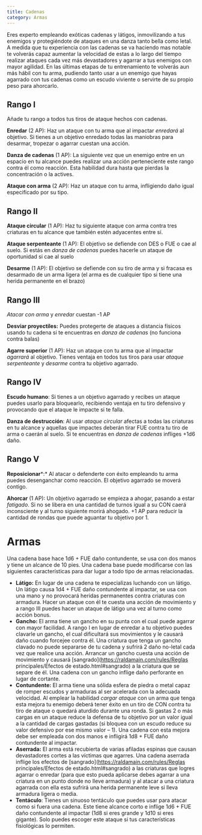 ```yaml
---
title: Cadenas
category: Armas
---
```


Eres experto empleando exóticas cadenas y látigos, inmovilizando a tus enemigos y protegiéndote de ataques en una danza tanto bella como letal. A medida que tu experiencia con las cadenas se va haciendo mas notable te volverás capaz aumentar la velocidad de estas a lo largo del tiempo realizar ataques cada vez más devastadores y agarrar a tus enemigos con mayor agilidad. En las últimas etapas de tu entrenamiento te volverás aun más hábil con tu arma, pudiendo tanto usar a un enemigo que hayas agarrado con tus cadenas como un escudo viviente o servirte de su propio peso para ahorcarlo.

## Rango I

Añade tu rango a todos tus tiros de ataque hechos con cadenas.

**Enredar** (2 AP): Haz un ataque con tu arma que al impactar *enredará* al objetivo. Si tienes a un objetivo enredado todas las maniobras para desarmar, tropezar o agarrar cuestan una acción.

**Danza de cadenas** (1 AP): La siguiente vez que un enemigo entre en un espacio en tu alcance puedes realizar una acción perteneciente este rango contra él como reacción. Esta habilidad dura hasta que pierdas la concentración o la actives.

**Ataque con arma** (2 AP): Haz un ataque con tu arma, infligiendo daño igual especificado por su tipo.

## Rango II

**Ataque circular** (1 AP): Haz tu siguiente ataque con arma contra tres criaturas en tu alcance que también estén adyacentes entre sí.

**Ataque serpenteante** (1 AP): El objetivo se defiende con DES o FUE o cae al suelo. Si estás en *danza de cadenas* puedes hacerle un ataque de oportunidad si cae al suelo

**Desarme** (1 AP): El objetivo se defiende con su tiro de arma y si fracasa es desarmado de un arma ligera (el arma es de cualquier tipo si tiene una herida permanente en el brazo)

## Rango III   

*Atacar con arma* y *enredar* cuestan -1 AP

**Desviar proyectiles:** Puedes protegerte de ataques a distancia físicos usando tu cadena si te encuentras en *danza de cadenas* (no funciona contra balas)

**Agarre superior** (1 AP): Haz un ataque con tu arma que al impactar *agarrará* al objetivo. Tienes ventaja en todos tus tiros para usar *ataque serpenteante* y *desarme* contra tu objetivo agarrado.

## Rango IV

**Escudo humano**: Si tienes a un objetivo agarrado y recibes un ataque puedes usarlo para bloquearlo, recibiendo ventaja en tu tiro defensivo y provocando que el ataque le impacte si te falla.

**Danza de destrucción**: Al usar *ataque circular* afectas a todas las criaturas en tu alcance y aquellas que impactes deberán tirar FUE contra tu tiro de arma o caerán al suelo. Si te encuentras en *danza de cadenas* infliges +1d6 daño.

## Rango V

**Reposicionar***:* Al atacar o defenderte con éxito empleando tu arma puedes desenganchar como reacción. El objetivo agarrado se moverá contigo.

**Ahorcar** (1 AP): Un objetivo agarrado se empieza a ahogar, pasando a estar *fatigado*. Si no se libera en una cantidad de turnos igual a su CON caerá inconsciente y al turno siguiente morirá ahogado. +1 AP para reducir la cantidad de rondas que puede aguantar tu objetivo por 1. 

# Armas  

Una cadena base hace 1d6 + FUE daño contundente, se usa con dos manos y tiene un alcance de 10 pies. Una cadena base puede modificarse con las siguientes características para dar lugar a todo tipo de armas relacionadas.

- **Látigo:** En lugar de una cadena te especializas luchando con un látigo. Un látigo causa 1d4 + FUE daño contundente al impactar, se usa con una mano y no provocará heridas permanentes contra criaturas con armadura. Hacer un ataque con él te cuesta una acción de movimiento y a rango III puedes hacer un ataque de látigo una vez al turno como acción bonus.
- **Gancho:** El arma tiene un gancho en su punta con el cual puede agarrar con mayor facilidad. A rango I en lugar de enredar a tu objetivo puedes clavarle un gancho, el cual dificultará sus movimientos y le causará daño cuando forcejee contra él. Una criatura que tenga un gancho clavado no puede separarse de tu cadena y sufrirá 2 daño no-letal cada vez que realice una acción. Arrancar un gancho cuesta una acción de movimiento y causará [sangrado](https://raldamain.com/rules/Reglas principales/Efectos de estado.html#sangrado) a la criatura que se separe de él. Una cadena con un gancho inflige daño perforante en lugar de cortante.
- **Contundente:** El arma tiene una sólida esfera de piedra o metal capaz de romper escudos y armaduras al ser acelerada con la adecuada velocidad. Al emplear la habilidad *cargar ataque* con un arma que tenga esta mejora tu enemigo deberá tener éxito en un tiro de CON contra tu tiro de ataque o quedará aturdido durante una ronda. Si gastas 2 o más cargas en un ataque reduce la defensa de tu objetivo por un valor igual a la cantidad de cargas gastadas (si bloquea con un escudo reduce su valor defensivo por ese mismo valor – 1). Una cadena con esta mejora debe ser empleada con dos manos e infligirá 1d8 + FUE daño contundente al impactar.
- **Aserrada:** El arma está recubierta de varias afiladas espinas que causan devastadores cortes a las víctimas que agarres. Una cadena aserrada inflige los efectos de [sangrado](https://raldamain.com/rules/Reglas principales/Efectos de estado.html#sangrado) a las criaturas que logres agarrar o enredar (para que esto pueda aplicarse debes agarrar a una criatura en un punto donde no lleve armadura) y al atacar a una criatura agarrada con ella esta sufrirá una herida permanente leve si lleva armadura ligera o media.
- **Tentáculo**: Tienes un sinuoso tentáculo que puedes usar para atacar como si fuera una cadena. Este tiene alcance corto e inflige 1d6 + FUE daño contundente al impactar (1d8 si eres grande y 1d10 si eres gigante). Solo puedes escoger este ataque si tus características fisiológicas lo permiten.

